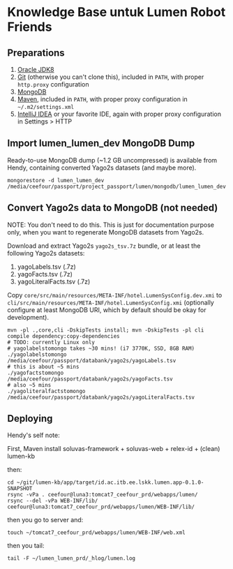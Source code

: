 # Knowledge Base untuk Lumen Robot Friends

## Preparations

1. [Oracle JDK8](http://www.oracle.com/technetwork/java/javase/downloads/index.html)
2. [Git](http://git-scm.com/) (otherwise you can't clone this), included in `PATH`, with proper `http.proxy` configuration
3. [MongoDB](http://www.mongodb.org)
4. [Maven](http://maven.apache.org/), included in `PATH`, with proper proxy configuration in `~/.m2/settings.xml`
5. [IntelliJ IDEA](http://www.jetbrains.com/idea/) or your favorite IDE, again with proper proxy configuration in Settings > HTTP

## Import lumen_lumen_dev MongoDB Dump

Ready-to-use MongoDB dump (~1.2 GB uncompressed) is available from Hendy, containing converted Yago2s datasets (and maybe more).

    mongorestore -d lumen_lumen_dev /media/ceefour/passport/project_passport/lumen/mongodb/lumen_lumen_dev

## Convert Yago2s data to MongoDB (not needed)

NOTE: You don't need to do this.
This is just for documentation purpose only, when you want to regenerate MongoDB datasets from Yago2s.

Download and extract Yago2s `yago2s_tsv.7z` bundle, or at least the following Yago2s datasets:

1. yagoLabels.tsv (.7z)
2. yagoFacts.tsv (.7z)
3. yagoLiteralFacts.tsv (.7z)

Copy `core/src/main/resources/META-INF/hotel.LumenSysConfig.dev.xmi` to `cli/src/main/resources/META-INF/hotel.LumenSysConfig.xmi`
(optionally configure at least MongoDB URI, which by default should be okay for development).

    mvn -pl .,core,cli -DskipTests install; mvn -DskipTests -pl cli compile dependency:copy-dependencies
    # TODO: currently Linux only
    # yagolabelstomongo takes ~30 mins! (i7 3770K, SSD, 8GB RAM)
    ./yagolabelstomongo /media/ceefour/passport/databank/yago2s/yagoLabels.tsv
    # this is about ~5 mins
    ./yagofactstomongo /media/ceefour/passport/databank/yago2s/yagoFacts.tsv
    # also ~5 mins
    ./yagoliteralfactstomongo /media/ceefour/passport/databank/yago2s/yagoLiteralFacts.tsv

## Deploying

Hendy's self note:

First, Maven install soluvas-framework + soluvas-web + relex-id + (clean) lumen-kb

then:

    cd ~/git/lumen-kb/app/target/id.ac.itb.ee.lskk.lumen.app-0.1.0-SNAPSHOT
    rsync -vPa . ceefour@luna3:tomcat7_ceefour_prd/webapps/lumen/
    rsync --del -vPa WEB-INF/lib/ ceefour@luna3:tomcat7_ceefour_prd/webapps/lumen/WEB-INF/lib/

then you go to server and:

    touch ~/tomcat7_ceefour_prd/webapps/lumen/WEB-INF/web.xml

then you tail:

    tail -F ~/lumen_lumen_prd/_hlog/lumen.log

